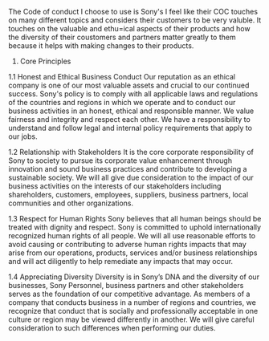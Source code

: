 The Code of conduct I choose to use is Sony's I feel like their COC touches on many different topics and considers their customers to be very valuble. It touches on the valuable and ethu=ical aspects of their products and how the diversity of their coustomers and partners matter greatly to them because it helps with making changes to their products.

1. Core Principles

1.1 Honest and Ethical Business Conduct
Our reputation as an ethical company is one of our most valuable assets and crucial to our continued success. Sony's policy is to comply with all applicable laws and regulations of the countries and regions in which we operate and to conduct our business activities in an honest, ethical and responsible manner. We value fairness and integrity and respect each other. We have a responsibility to understand and follow legal and internal policy requirements that apply to our jobs.

1.2 Relationship with Stakeholders
It is the core corporate responsibility of Sony to society to pursue its corporate value enhancement through innovation and sound business practices and contribute to developing a sustainable society. We will all give due consideration to the impact of our business activities on the interests of our stakeholders including shareholders, customers, employees, suppliers, business partners, local communities and other organizations.

1.3 Respect for Human Rights
Sony believes that all human beings should be treated with dignity and respect. Sony is committed to uphold internationally recognized human rights of all people. We will all use reasonable efforts to avoid causing or contributing to adverse human rights impacts that may arise from our operations, products, services and/or business relationships and will act diligently to help remediate any impacts that may occur.

1.4 Appreciating Diversity
Diversity is in Sony’s DNA and the diversity of our businesses, Sony Personnel, business partners and other stakeholders serves as the foundation of our competitive advantage. As members of a company that conducts business in a number of regions and countries, we recognize that conduct that is socially and professionally acceptable in one culture or region may be viewed differently in another. We will give careful consideration to such differences when performing our duties.